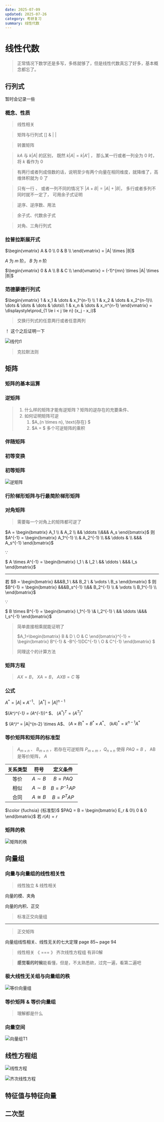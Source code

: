 ```yaml
---
date: 2025-07-09
updated: 2025-07-26
category: 考研复习
summary: 线性代数
---
```

# 线性代数

> 正常情况下数学还是多写，多练就够了，但是线性代数真忘了好多，基本概念都忘了。

## 行列式

暂时会记录一些

### 概念、性质

> 线性相关

> 矩阵与行列式    []    &  | |

> 转置矩阵

> $kA$  与  $k|A|$   的区别， 既然  $k|A| = k|A'|$ ，  那么某一行或者一列全为 0 时，将 $k$ 看作为 0 

> 有两行或者列成倍数的话，说明至少有两个向量在相同维度，就降维了，高维体积就为 0 了

> 只有一行 、 或者一列不同的情况下  $|A + B| = |A| + |B|$， 多行或者多列不同时就不一定了， 可用余子式证明

> 逆序、逆序数、用法

> 余子式、代数余子式

> 对角、三角行列式   

### 拉普拉斯展开式



$\begin{vmatrix} A & 0 \\ 0 & B \\ \end{vmatrix} = |A| \times |B|$



$A$ 为 $m$ 阶， $B$ 为 $n$ 阶

$\begin{vmatrix} 0 & A \\ B & C \\ \end{vmatrix} = (-1)^{mn} \times |A| \times |B|$



### 范德蒙德行列式



$\begin{vmatrix} 1 & x_1 & \dots & x_1^{n-1}  \\ 1 & x_2 & \dots & x_2^{n-1}\\ \dots & \dots & \dots & \dots\\ 1 & x_n & \dots & x_n^{n-1} \end{vmatrix} = \displaystyle\prod_{1 \le i < j \le n} (x_j - x_i)$



> 交换行列式的任意两行或者任意两列



！ 这个之后证明一下

![线代t1](./../../public/assets/线代t1.png)



> 克拉默法则





## 矩阵



### 矩阵的基本运算



### 逆矩阵

> 1. 什么样的矩阵才能有逆矩阵？矩阵的逆存在的充要条件、
> 2. 如何证明矩阵可逆
>     1.  $A_{n \times n}, \text{存在} $
>     2. $A = $ 多个可逆矩阵的乘积



### 伴随矩阵





### 初等变换



### 初等矩阵

![逆矩阵](./../../public/assets/逆矩阵.jpg)



### 行阶梯形矩阵与行最简阶梯形矩阵



### 对角矩阵

> 需要每一个对角上的矩阵都可逆了



$A = \begin{bmatrix}
A_1 \\ & A_2 \\ &&  \ddots \\&&& A_s
\end{bmatrix}$   则  $A^{-1} = \begin{bmatrix}
A_1^{-1} \\ & A_2^{-1} \\
  && \ddots & \\ &&& A_s^{-1}
\end{bmatrix}$

$\because$

$ A \times A^{-1} = \begin{bmatrix}
I_1 \\
  & I_2 \\
  && \ddots \\ &&& I_s
\end{bmatrix}$

---

若 $B = \begin{bmatrix}
&&&B_1 \\
  && B_2 \\
  & \vdots \\
  B_s
\end{bmatrix} $   则  $B^{-1} = \begin{bmatrix}
&&&B_s^{-1} \\&& B_2^{-1} \\
  & \vdots \\ B_1^{-1} \\
\end{bmatrix}$

$\because$

$ B \times B^{-1} = \begin{bmatrix}
I_1^{-1} \\& I_2^{-1} \\
  && \ddots \\&&& I_s^{-1}
\end{bmatrix}$

> 简单直接相乘就能证明了
>
> 
>
>
> $A_1=\begin{bmatrix} B & D \\ O & C \end{bmatrix}^{-1} = \begin{bmatrix} B^{-1} & -B^{-1}DC^{-1} \\ O & C^{-1} \end{bmatrix}  $
>
> 同理这个的计算方法

### 矩阵方程

> $AX = B$， $XA = B$， $AXB = C$  等

### 公式

$A^* = |A| \times A^{-1}$、 $|A^*| = |A|^{n-1}$

$(A^*)^{-1} = (A^{-1})^* $、 $(A^*)^{T} = (A^{T})^*$

$ (A^*)^* = |A|^{n-2} \times A$、 $(A \times B)^* = B^* \times A^*$、 $(kA)^* = k^{n - 1}A^*$



### 等价矩阵和矩阵的标准型

> $A_{m \times n}$  、 $B_{m \times n}$  ，若存在可逆矩阵  $P_{m \times m}$ ，$Q_{n \times n}$  使得 $PAQ = B$   ， AB是等价矩阵，  $A$

| 关系类型 |  符号   |  定义条件  |
| :------: | :-----: | :--------: |
|   等价   | $A \sim B$ |   $B=PAQ$  |
|   相似   | $A \sim B$ | $B=P^{−1}AP$ |
|   合同   | $A \cong B$ | $B=P^TAP$ |

$\color {fuchsia} {标准型}$      $PAQ = B = \begin{bmatrix} E_r & 0\\  0 & 0 \end{bmatrix}$    若 $r(A) = r$



### 矩阵的秩

![矩阵的秩](./../../public/assets/矩阵的秩.jpg)





## 向量组



### 向量与向量组的线性相关性

> 线性独立 & 线性相关

向量的模、夹角

向量的内积、正交



> 标准正交向量组

---

> 正交矩阵



向量组线性相关、线性无关的七大定理  page 85~ page 94

> 线性相关 《 === 》 齐次线性方程组 有非0解

>  **感觉看的时候**能看懂，但是，不太熟悉欸，过完一遍，看第二遍吧



### 极大线性无关组与向量组的秩

![等价向量组](./../../public/assets/等价向量组.jpg)

### 等价矩阵 &  等价向量组

> 理解都是什么

### 向量空间

![向量组T1](./../../public/assets/向量组T1.jpg)





## 线性方程组

![线性方程](./../../public/assets/线性方程.jpg)

![齐次线性方程](./../../public/assets/齐次线性方程.jpg)





## 特征值与特征向量







## 二次型



